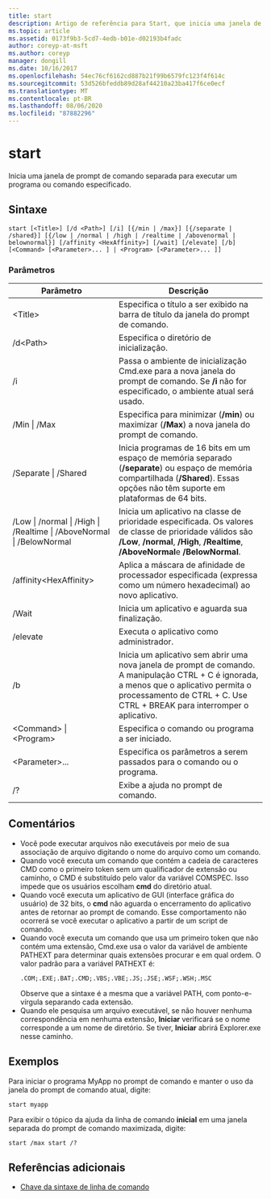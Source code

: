 ```yaml
---
title: start
description: Artigo de referência para Start, que inicia uma janela de prompt de comando separada para executar um programa ou comando especificado.
ms.topic: article
ms.assetid: 0173f9b3-5cd7-4edb-b01e-d02193b4fadc
author: coreyp-at-msft
ms.author: coreyp
manager: dongill
ms.date: 10/16/2017
ms.openlocfilehash: 54ec76cf6162cd887b21f99b6579fc123f4f614c
ms.sourcegitcommit: 53d526bfeddb89d28af44210a23ba417f6ce0ecf
ms.translationtype: MT
ms.contentlocale: pt-BR
ms.lasthandoff: 08/06/2020
ms.locfileid: "87882296"
---
```

# <a name="start"></a>start

Inicia uma janela de prompt de comando separada para executar um programa ou comando especificado.



## <a name="syntax"></a>Sintaxe

```
start [<Title>] [/d <Path>] [/i] [{/min | /max}] [{/separate | /shared}] [{/low | /normal | /high | /realtime | /abovenormal | belownormal}] [/affinity <HexAffinity>] [/wait] [/elevate] [/b] [<Command> [<Parameter>... ] | <Program> [<Parameter>... ]]
```

### <a name="parameters"></a>Parâmetros

|Parâmetro|Descrição|
|---------|-----------|
|\<Title>|Especifica o título a ser exibido na barra de título da janela do prompt de comando.|
|/d\<Path>|Especifica o diretório de inicialização.|
|/i|Passa o ambiente de inicialização Cmd.exe para a nova janela do prompt de comando. Se **/i** não for especificado, o ambiente atual será usado.|
|/Min \| /Max|Especifica para minimizar (**/min**) ou maximizar (**/Max**) a nova janela do prompt de comando.|
|/Separate \| /Shared|Inicia programas de 16 bits em um espaço de memória separado (**/separate**) ou espaço de memória compartilhada (**/Shared**). Essas opções não têm suporte em plataformas de 64 bits.|
|/Low \| /normal \| /High \| /Realtime \| /AboveNormal \| /BelowNormal|Inicia um aplicativo na classe de prioridade especificada. Os valores de classe de prioridade válidos são **/Low**, **/normal**, **/High**, **/Realtime**, **/AboveNormal**e **/BelowNormal**.|
|/affinity\<HexAffinity>|Aplica a máscara de afinidade de processador especificada (expressa como um número hexadecimal) ao novo aplicativo.|
|/Wait|Inicia um aplicativo e aguarda sua finalização.|
|/elevate|Executa o aplicativo como administrador.|
|/b|Inicia um aplicativo sem abrir uma nova janela de prompt de comando. A manipulação CTRL + C é ignorada, a menos que o aplicativo permita o processamento de CTRL + C. Use CTRL + BREAK para interromper o aplicativo.|
|\<Command> \| \<Program>|Especifica o comando ou programa a ser iniciado.|
|\<Parameter>...|Especifica os parâmetros a serem passados para o comando ou o programa.|
|/?|Exibe a ajuda no prompt de comando.|

## <a name="remarks"></a>Comentários

- Você pode executar arquivos não executáveis por meio de sua associação de arquivo digitando o nome do arquivo como um comando.
- Quando você executa um comando que contém a cadeia de caracteres CMD como o primeiro token sem um qualificador de extensão ou caminho, o CMD é substituído pelo valor da variável COMSPEC. Isso impede que os usuários escolham **cmd** do diretório atual.
- Quando você executa um aplicativo de GUI (interface gráfica do usuário) de 32 bits, o **cmd** não aguarda o encerramento do aplicativo antes de retornar ao prompt de comando. Esse comportamento não ocorrerá se você executar o aplicativo a partir de um script de comando.
- Quando você executa um comando que usa um primeiro token que não contém uma extensão, Cmd.exe usa o valor da variável de ambiente PATHEXT para determinar quais extensões procurar e em qual ordem. O valor padrão para a variável PATHEXT é:
  ```
  .COM;.EXE;.BAT;.CMD;.VBS;.VBE;.JS;.JSE;.WSF;.WSH;.MSC
  ```
  Observe que a sintaxe é a mesma que a variável PATH, com ponto-e-vírgula separando cada extensão.
- Quando ele pesquisa um arquivo executável, se não houver nenhuma correspondência em nenhuma extensão, **Iniciar** verificará se o nome corresponde a um nome de diretório. Se tiver, **Iniciar** abrirá Explorer.exe nesse caminho.

## <a name="examples"></a>Exemplos

Para iniciar o programa MyApp no prompt de comando e manter o uso da janela do prompt de comando atual, digite:
```
start myapp
```
Para exibir o tópico da ajuda da linha de comando **inicial** em uma janela separada do prompt de comando maximizada, digite:
```
start /max start /?
```

## <a name="additional-references"></a>Referências adicionais

- [Chave da sintaxe de linha de comando](command-line-syntax-key.md)
